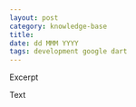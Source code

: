 ```yaml
---
layout: post
category: knowledge-base
title:
date: dd MMM YYYY
tags: development google dart
---
```


Excerpt


Text